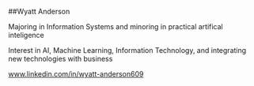 ##Wyatt Anderson

Majoring in Information Systems and minoring in practical artifical inteligence

Interest in AI, Machine Learning, Information Technology, and integrating new technologies with business

www.linkedin.com/in/wyatt-anderson609

